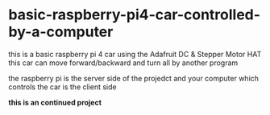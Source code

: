 # basic-raspberry-pi4-car-controlled-by-a-computer
this is a basic raspberry pi 4 car using the Adafruit DC & Stepper Motor HAT
this car can move forward/backward and turn all by another program

the raspberry pi is the server side of the projedct and your computer which controls the car is the client side

<b>this is an continued project</b>

